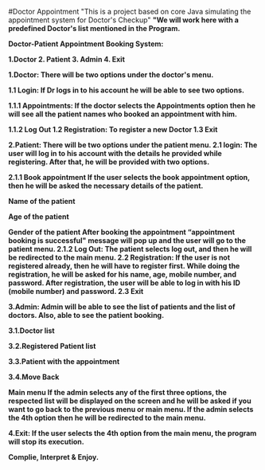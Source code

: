 #Doctor Appointment
"This is a project based on core Java simulating the appointment system for Doctor's Checkup"
<b>
"We will work here with a predefined Doctor's list mentioned in the Program.

Doctor-Patient Appointment Booking System:

1.Doctor 2. Patient 3. Admin 4. Exit

1.Doctor: There will be two options under the doctor's menu.

1.1 Login: If Dr logs in to his account he will be able to see two options.

1.1.1 Appointments: If the doctor selects the Appointments option then he will see all the patient names who booked an appointment with him.

1.1.2 Log Out 1.2 Registration: To register a new Doctor 1.3 Exit

2.Patient: There will be two options under the patient menu. 2.1 login: The user will log in to his account with the details he provided while registering. After that, he will be provided with two options.

2.1.1 Book appointment If the user selects the book appointment option, then he will be asked the necessary details of the patient.

Name of the patient

Age of the patient

Gender of the patient After booking the appointment “appointment booking is successful" message will pop up and the user will go to the patient menu. 2.1.2 Log Out: The patient selects log out, and then he will be redirected to the main menu. 2.2 Registration: If the user is not registered already, then he will have to register first. While doing the registration, he will be asked for his name, age, mobile number, and password. After registration, the user will be able to log in with his ID (mobile number) and password. 2.3 Exit

3.Admin: Admin will be able to see the list of patients and the list of doctors. Also, able to see the patient booking.

3.1.Doctor list

3.2.Registered Patient list

3.3.Patient with the appointment

3.4.Move Back

Main menu If the admin selects any of the first three options, the respected list will be displayed on the screen and he will be asked if you want to go back to the previous menu or main menu. If the admin selects the 4th option then he will be redirected to the main menu.

4.Exit: If the user selects the 4th option from the main menu, the program will stop its execution.

Complie, Interpret & Enjoy.
